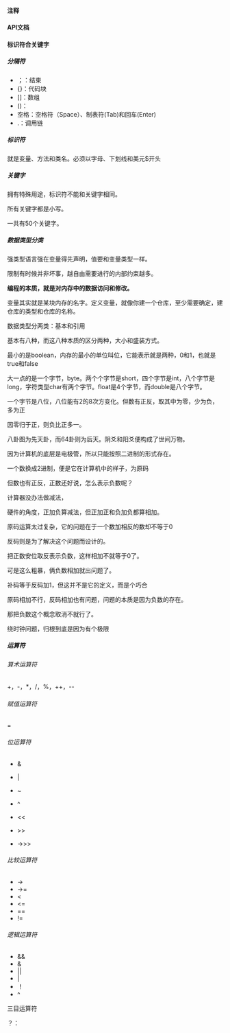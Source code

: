 #### 注释

#### API文档

#### 标识符合关键字

##### 分隔符

- ；：结束
- {}：代码块
- []：数组
- ()：
- 空格：空格符（Space）、制表符(Tab)和回车(Enter)
- .：调用链

##### 标识符

就是变量、方法和类名。必须以字母、下划线和美元$开头

##### 关键字

拥有特殊用途，标识符不能和关键字相同。

所有关键字都是小写。

一共有50个关键字。

##### 数据类型分类

强类型语言强在变量得先声明，值要和变量类型一样。

限制有时候并非坏事，越自由需要进行的内部约束越多。

**编程的本质，就是对内存中的数据访问和修改。**

变量其实就是某块内存的名字。定义变量，就像你建一个仓库，至少需要确定，建仓库的类型和仓库的名称。

数据类型分两类：基本和引用

基本有八种，而这八种本质的区分两种，大小和盛装方式。

最小的是boolean，内存的最小的单位叫位，它能表示就是两种，0和1，也就是true和false

大一点的是一个字节，byte。两个个字节是short，四个字节是int，八个字节是long，字符类型char有两个字节。float是4个字节，而double是八个字节。

一个字节是八位，八位能有2的8次方变化。但数有正反，取其中为零，少为负，多为正

因零归于正，则负比正多一。

八卦图为先天卦，而64卦则为后天。阴爻和阳爻便构成了世间万物。

因为计算机的底层是电极管，所以只能按照二进制的形式存在。

一个数换成2进制，便是它在计算机中的样子，为原码

但数也有正反，正数还好说，怎么表示负数呢？

计算器没办法做减法，

硬件的角度，正加负算减法，但正加正和负加负都算相加。

原码运算太过复杂，它的问题在于一个数加相反的数却不等于0

反码则是为了解决这个问题而设计的。

把正数安位取反表示负数，这样相加不就等于0了。

可是这么粗暴，俩负数相加就出问题了。

补码等于反码加1，但这并不是它的定义，而是个巧合

原码相加不行，反码相加也有问题，问题的本质是因为负数的存在。

那把负数这个概念取消不就行了。

绕时钟问题，归根到底是因为有个极限

##### 运算符

###### 算术运算符

+，-，*，/，%，++，--

###### 赋值运算符

=

###### 位运算符

- &

- |
- ~
- ^
- <<
- \>\>
- ->>>

###### 比较运算符

- ->
- ->=
- <
- <=
- ==
- !=

###### 逻辑运算符

- &&
- &
- ||
- |
- ！
- ^

三目运算符

？：
